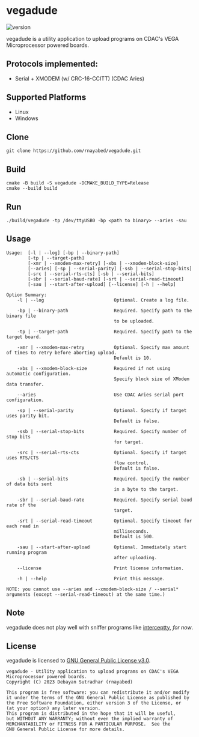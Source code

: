 # vegadude

![version](https://img.shields.io/badge/Version-1.0-green)

vegadude is a utility application to upload programs on CDAC's VEGA Microprocessor powered boards.

## Protocols implemented:

* Serial + XMODEM (w/ CRC-16-CCITT) (CDAC Aries)

## Supported Platforms

* Linux
* Windows

## Clone

```
git clone https://github.com/rnayabed/vegadude.git
```

## Build

```
cmake -B build -S vegadude -DCMAKE_BUILD_TYPE=Release
cmake --build build
```

## Run

```
./build/vegadude -tp /dev/ttyUSB0 -bp <path to binary> --aries -sau
```

## Usage

```
Usage:  [-l | --log] [-bp | --binary-path]
        [-tp | --target-path]
        [-xmr | --xmodem-max-retry] [-xbs | --xmodem-block-size]
        [--aries] [-sp | --serial-parity] [-ssb | --serial-stop-bits]
        [-src | --serial-rts-cts] [-sb | --serial-bits]
        [-sbr | --serial-baud-rate] [-srt | --serial-read-timeout]
        [-sau | --start-after-upload] [--license] [-h | --help]

Option Summary:
    -l | --log                          Optional. Create a log file.

    -bp | --binary-path                 Required. Specify path to the binary file
                                        to be uploaded.

    -tp | --target-path                 Required. Specify path to the target board.

    -xmr | --xmodem-max-retry           Optional. Specify max amount of times to retry before aborting upload.
                                        Default is 10.

    -xbs | --xmodem-block-size          Required if not using automatic configuration.
                                        Specify block size of XModem data transfer.

    --aries                             Use CDAC Aries serial port configuration.

    -sp | --serial-parity               Optional. Specify if target uses parity bit.
                                        Default is false.

    -ssb | --serial-stop-bits           Required. Specify number of stop bits
                                        for target.

    -src | --serial-rts-cts             Optional. Specify if target uses RTS/CTS
                                        flow control.
                                        Default is false.

    -sb | --serial-bits                 Required. Specify the number of data bits sent
                                        in a byte to the target.

    -sbr | --serial-baud-rate           Required. Specify serial baud rate of the
                                        target.

    -srt | --serial-read-timeout        Optional. Specify timeout for each read in
                                        milliseconds.
                                        Default is 500.

    -sau | --start-after-upload         Optional. Immediately start running program
                                        after uploading.

    --license                           Print license information.

    -h | --help                         Print this message.

NOTE: you cannot use --aries and --xmodem-block-size / --serial* arguments (except --serial-read-timeout) at the same time.)
```

## Note

vegadude does not play well with sniffer programs like [interceptty](https://github.com/geoffmeyers/interceptty), *for now*.

## License

vegadude is licensed to [GNU General Public License v3.0](https://github.com/rnayabed/vegadude/blob/master/LICENSE).

```
vegadude - Utility application to upload programs on CDAC's VEGA Microprocessor powered boards.
Copyright (C) 2023 Debayan Sutradhar (rnayabed)

This program is free software: you can redistribute it and/or modify
it under the terms of the GNU General Public License as published by
the Free Software Foundation, either version 3 of the License, or
(at your option) any later version.
This program is distributed in the hope that it will be useful,
but WITHOUT ANY WARRANTY; without even the implied warranty of
MERCHANTABILITY or FITNESS FOR A PARTICULAR PURPOSE.  See the
GNU General Public License for more details.
```

